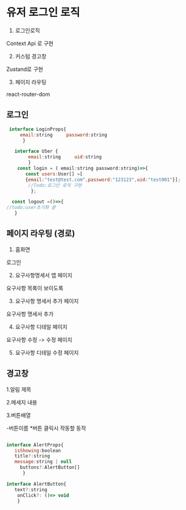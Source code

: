 # 유저 로그인 로직

1. 로그인로직

Context Api 로 구현

2. 커스텀 경고창

Zustand로 구현

3. 페이지 라우팅

react-router-dom

## 로그인

```javascript
 interface LoginProps{
     email:string     password:string
      }

   interface USer {
        email:string     uid:string
        }
    const login = ( email:string password:string)=>{
       const users:User[] =[
       {email:"test@test.com",password:"123123",uid:"test001"}];
        //Todo:로그인 로직 구현
         };

  const logout =()=>{
//todo:user초기화 끝
   }
```

## 페이지 라우팅 (경로)

1. 홈화면

로그인

2. 요구사항명세서 앱 페이지

요구사항 목록이 보이도록

3. 요구사항 명세서 추가 페이지

요구사항 명세서 추가

4. 요구사항 디테일 페이지

요구사항 수정 -> 수정 페이지

5. 요구사항 디테일 수정 페이지

## 경고창

1.알림 제목

2.메세지 내용

3.버튼배열

-버튼이름 \*버튼 클릭시 작동할 동작

```javascript

interface AlertProps{
   isShowing:boolean
   title?:string
   message:string | null
     buttons?:AlertButton[]
      }

interface AlertButton{
   text?:string
    onClick?: ()=> void
    }

```
